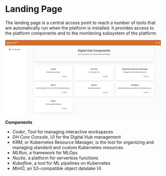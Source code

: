 # Landing Page

The landing page is a central access point to reach a number of tools that are automatically run when the platform is installed. It provides access to the platform components and to the monitoring subsystem of the platform.

![Dashboard image](../images/dashboard.png)

**Components**

- *Coder*, Tool for managing interactive workspaces
- *DH Core Console*, UI for the Digital Hub management
- *KRM*, or Kubernetes Resource Manager, is the tool for organizing and managing standard and custom Kubernetes resources
- *MLRun*, a framework for MLOps
- *Nuclio*, a platform for serverless functions
- *Kubeflow*, a tool for ML pipelines on Kubernetes
- *MinIO*, an S3-compatible object datalake UI

